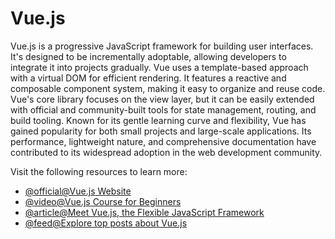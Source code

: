 # Vue.js

Vue.js is a progressive JavaScript framework for building user interfaces. It's designed to be incrementally adoptable, allowing developers to integrate it into projects gradually. Vue uses a template-based approach with a virtual DOM for efficient rendering. It features a reactive and composable component system, making it easy to organize and reuse code. Vue's core library focuses on the view layer, but it can be easily extended with official and community-built tools for state management, routing, and build tooling. Known for its gentle learning curve and flexibility, Vue has gained popularity for both small projects and large-scale applications. Its performance, lightweight nature, and comprehensive documentation have contributed to its widespread adoption in the web development community.

Visit the following resources to learn more:

- [@official@Vue.js Website](https://vuejs.org/)
- [@video@Vue.js Course for Beginners](https://www.youtube.com/watch?v=VeNfHj6MhgA)
- [@article@Meet Vue.js, the Flexible JavaScript Framework](https://thenewstack.io/meet-vue-js-flexible-javascript-framework/)
- [@feed@Explore top posts about Vue.js](https://app.daily.dev/tags/vuejs?ref=roadmapsh)
